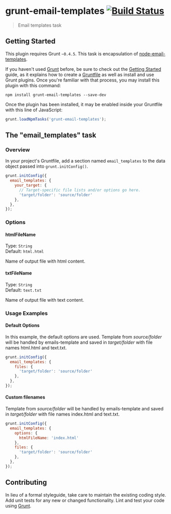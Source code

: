 # grunt-email-templates [![Build Status](https://travis-ci.org/ertrzyiks/grunt-email-templates.svg?branch=master)](https://travis-ci.org/ertrzyiks/grunt-email-templates)

> Email templates task

## Getting Started
This plugin requires Grunt `~0.4.5`. 
This task is encapsulation of [node-email-templates](https://github.com/niftylettuce/node-email-templates).

If you haven't used [Grunt](http://gruntjs.com/) before, be sure to check out the [Getting Started](http://gruntjs.com/getting-started) guide, as it explains how to create a [Gruntfile](http://gruntjs.com/sample-gruntfile) as well as install and use Grunt plugins. Once you're familiar with that process, you may install this plugin with this command:

```shell
npm install grunt-email-templates --save-dev
```

Once the plugin has been installed, it may be enabled inside your Gruntfile with this line of JavaScript:

```js
grunt.loadNpmTasks('grunt-email-templates');
```

## The "email_templates" task

### Overview
In your project's Gruntfile, add a section named `email_templates` to the data object passed into `grunt.initConfig()`.

```js
grunt.initConfig({
  email_templates: {
    your_target: {
      // Target-specific file lists and/or options go here.
      'target/folder': 'source/folder'
    },
  },
});
```

### Options

#### htmlFileName

Type: `String`  
Default: `html.html`

Name of output file with html content.

#### txtFileName

Type: `String`  
Default: `text.txt`

Name of output file with text content.

### Usage Examples

#### Default Options
In this example, the default options are used. Template from *source/folder* will be handled by emails-template and saved
in *target/folder* with file names html.html and text.txt.

```js
grunt.initConfig({
  email_templates: {
    files: {
      'target/folder': 'source/folder'
    },
  },
});
```

#### Custom filenames
Template from *source/folder* will be handled by emails-template and saved
in *target/folder* with file names index.html and text.txt.

```js
grunt.initConfig({
  email_templates: {
    options: {
      htmlFileName: 'index.html'
    },
    files: {
      'target/folder': 'source/folder'
    },
  },
});
```

## Contributing
In lieu of a formal styleguide, take care to maintain the existing coding style. Add unit tests for any new or changed functionality. Lint and test your code using [Grunt](http://gruntjs.com/).

